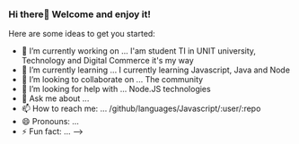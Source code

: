 ### Hi there👋 Welcome and enjoy it!

<!--
**ibandim123/ibandim123** is a ✨ _special_ ✨ repository because its `README.md` (this file) appears on your GitHub profile.
-->
Here are some ideas to get you started:

- 🔭 I’m currently working on ... I'am student TI in UNIT university, Technology and Digital Commerce it's my way
- 🌱 I’m currently learning ... I currently learning Javascript, Java and Node 
- 👯 I’m looking to collaborate on ... The community
- 🤔 I’m looking for help with ... Node.JS technologies 
- 💬 Ask me about ...
- 📫 How to reach me: ... 	/github/languages/Javascript/:user/:repo
- 😄 Pronouns: ...
- ⚡ Fun fact: ... 
-->
